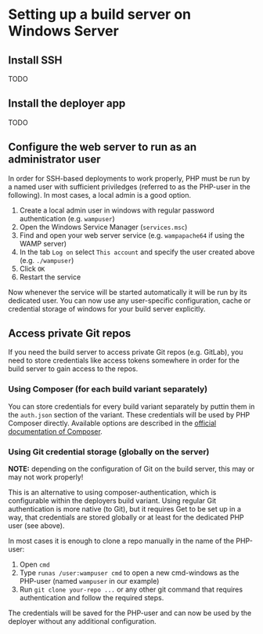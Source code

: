 # Setting up a build server on Windows Server

## Install SSH

TODO

## Install the deployer app

TODO

## Configure the web server to run as an administrator user

In order for SSH-based deployments to work properly, PHP must be run by a named user with sufficient priviledges (referred to as the PHP-user in the following). In most cases, a local admin is a good option.

1. Create a local admin user in windows with regular password authentication (e.g. `wampuser`)
2. Open the Windows Service Manager (`services.msc`)
3. Find and open your web server service (e.g. `wampapache64` if using the WAMP server) 
4. In the tab `Log on` select `This account` and specify the user created above (e.g. `./wampuser`)
5. Click `OK`
6. Restart the service

Now whenever the service will be started automatically it will be run by its dedicated user. You can now use any user-specific configuration, cache or credential storage of windows for your build server explicitly.

## Access private Git repos

If you need the build server to access private Git repos (e.g. GitLab), you need to store credentials like access tokens somewhere in order for the build server to gain access to the repos.

### Using Composer (for each build variant separately)

You can store credentials for every build variant separately by puttin them in the `auth.json` section of the variant. These credentials will be used by PHP Composer directly. Available options are described in the [official documentation of Composer](https://getcomposer.org/doc/articles/authentication-for-private-packages.md).

### Using Git credential storage (globally on the server)

**NOTE:** depending on the configuration of Git on the build server, this may or may not work properly!

This is an alternative to using composer-authentication, which is configurable within the deployers build variant. Using regular Git authentication is more native (to Git), but it requires Get to be set up in a way, that credentials are stored globally or at least for the dedicated PHP user (see above).

In most cases it is enough to clone a repo manually in the name of the PHP-user:

1. Open `cmd`
2. Type `runas /user:wampuser cmd` to open a new cmd-windows as the PHP-user (named `wampuser` in our example)
3. Run `git clone your-repo ...` or any other git command that requires authentication and follow the required steps. 

The credentials will be saved for the PHP-user and can now be used by the deployer without any additional configuration.